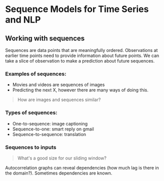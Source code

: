 # Sequence Models for Time Series and NLP

## Working with sequences

Sequences are data points that are meaningfully ordered. Observations at earlier time points need to provide information about future points. We can take a slice of observation to make a prediction about future sequences.

### Examples of sequences:
* Movies and videos are sequences of images
* Predicting the next X, however there are many ways of doing this.

> How are images and sequences similar? 

### Types of sequences:
* One-to-sequence: image captioning
* Sequence-to-one: smart reply on gmail
* Sequence-to-sequence: translation

### Sequences to inputs

> What's a good size for our sliding window? 

Autocorrelation graphs can reveal dependencies (how much lag is there in the domain?). Sometimes dependencies are known.
